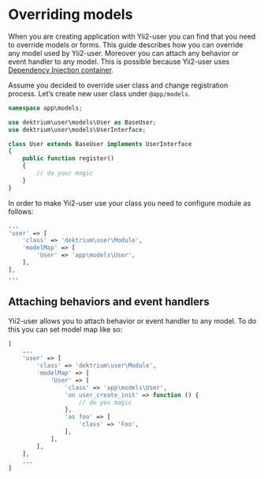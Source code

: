 # Overriding models

When you are creating application with Yii2-user you can find that you need to override models or forms. This guide
describes how you can override any model used by Yii2-user. Moreover you can attach any behavior or event handler to any
model. This is possible because Yii2-user uses [Dependency Injection container](https://github.com/yiisoft/yii2/blob/master/docs/guide/concept-di-container.md).

Assume you decided to override user class and change registration process. Let’s create new user class under `@app/models`.

```php
namespace app\models;

use dektrium\user\models\User as BaseUser;
use dektrium\user\models\UserInterface;

class User extends BaseUser implements UserInterface
{
    public function register()
    {
        // do your magic
    }
}
```

In order to make Yii2-user use your class you need to configure module as follows:

```php
...
'user' => [
    'class' => 'dektrium\user\Module',
    'modelMap' => [
        'User' => 'app\models\User',
    ],
],
...
```

## Attaching behaviors and event handlers

Yii2-user allows you to attach behavior or event handler to any model. To do this you can set model map like so:

```php
[
    ...
    'user' => [
        'class' => 'dektrium\user\Module',
        'modelMap' => [
            'User' => [
                'class' => 'app\models\User',
                'on user_create_init' => function () {
                    // do you magic
                },
                'as foo' => [
                    'class' => 'Foo',
                ],
            ],
        ],
    ],
    ...
]
```

